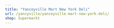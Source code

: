 ```yaml
---
title: "Yanceyville Mart New York Deli"
url: /yancyville/yanceyville-mart-new-york-deli/
shop: Supermarkt
---
```

